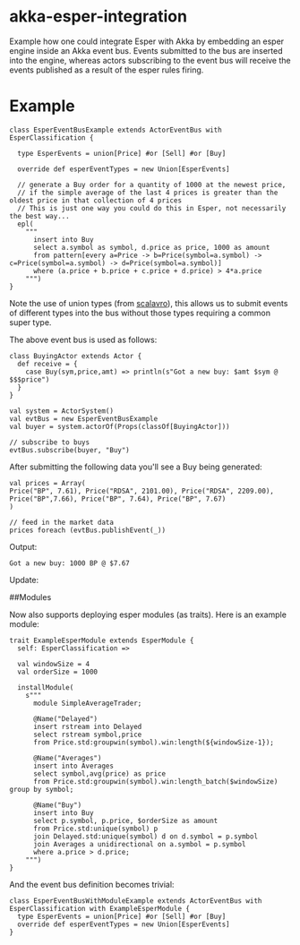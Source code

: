 akka-esper-integration
======================

Example how one could integrate Esper with Akka by embedding an esper engine inside an Akka event bus.
Events submitted to the bus are inserted into the engine, whereas actors subscribing to the event bus
will receive the events published as a result of the esper rules firing.

# Example
    class EsperEventBusExample extends ActorEventBus with EsperClassification {

      type EsperEvents = union[Price] #or [Sell] #or [Buy]

      override def esperEventTypes = new Union[EsperEvents]

      // generate a Buy order for a quantity of 1000 at the newest price,
      // if the simple average of the last 4 prices is greater than the oldest price in that collection of 4 prices
      // This is just one way you could do this in Esper, not necessarily the best way...
      epl(
        """
          insert into Buy
          select a.symbol as symbol, d.price as price, 1000 as amount
          from pattern[every a=Price -> b=Price(symbol=a.symbol) -> c=Price(symbol=a.symbol) -> d=Price(symbol=a.symbol)]
          where (a.price + b.price + c.price + d.price) > 4*a.price
        """)
    }

Note the use of union types (from [scalavro](util/src/main/scala/com/gensler/scalavro/util/union.scala)), this allows us to submit events of different types into the bus without
those types requiring a common super type.

The above event bus is used as follows:

    class BuyingActor extends Actor {
      def receive = {
        case Buy(sym,price,amt) => println(s"Got a new buy: $amt $sym @ $$$price")
      }
    }

    val system = ActorSystem()
    val evtBus = new EsperEventBusExample
    val buyer = system.actorOf(Props(classOf[BuyingActor]))

    // subscribe to buys
    evtBus.subscribe(buyer, "Buy")

After submitting the following data you'll see a Buy being generated:

    val prices = Array(
    Price("BP", 7.61), Price("RDSA", 2101.00), Price("RDSA", 2209.00),
    Price("BP",7.66), Price("BP", 7.64), Price("BP", 7.67)
    )

    // feed in the market data
    prices foreach (evtBus.publishEvent(_))

Output:

    Got a new buy: 1000 BP @ $7.67

Update:

##Modules

Now also supports deploying esper modules (as traits). Here is an example module:

    trait ExampleEsperModule extends EsperModule {
      self: EsperClassification =>

      val windowSize = 4
      val orderSize = 1000

      installModule(
        s"""
          module SimpleAverageTrader;

          @Name("Delayed")
          insert rstream into Delayed
          select rstream symbol,price
          from Price.std:groupwin(symbol).win:length(${windowSize-1});

          @Name("Averages")
          insert into Averages
          select symbol,avg(price) as price
          from Price.std:groupwin(symbol).win:length_batch($windowSize) group by symbol;

          @Name("Buy")
          insert into Buy
          select p.symbol, p.price, $orderSize as amount
          from Price.std:unique(symbol) p
          join Delayed.std:unique(symbol) d on d.symbol = p.symbol
          join Averages a unidirectional on a.symbol = p.symbol
          where a.price > d.price;
        """)
    }

And the event bus definition becomes trivial:

    class EsperEventBusWithModuleExample extends ActorEventBus with EsperClassification with ExampleEsperModule {
      type EsperEvents = union[Price] #or [Sell] #or [Buy]
      override def esperEventTypes = new Union[EsperEvents]
    }


